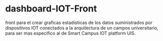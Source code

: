 # dashboard-IOT-Front
front para el crear graficas estadisticas de los datos suministrados por dispositivos IOT conectados a la arquitectura de un campos universitario, para ser mas especifico al de Smart Campus IOT platform UIS.
